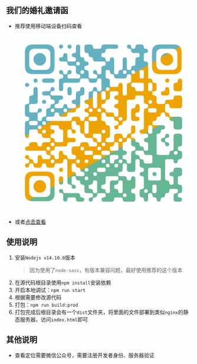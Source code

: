 ## 我们的婚礼邀请函

- 推荐使用移动端设备扫码查看

  ![alt 地址](./link.png)

- 或者[点击查看](https://blinkjun.github.io/wedding-invite/)

## 使用说明

1. 安装`Nodejs v14.10.0`版本
   > 因为使用了`node-sass`，有版本兼容问题，最好使用推荐的这个版本
3. 在源代码根目录使用`npm install`安装依赖
4. 开启本地调试：`npm run start`
5. 根据需要修改源代码
6. 打包：`npm run build:prod`
7. 打包完成后根目录会有一个`dist`文件夹，将里面的文件部署到类似`nginx`的静态服务器，访问`index.html`即可

## 其他说明

- 查看定位需要微信公众号，需要注册开发者身份、服务器验证
